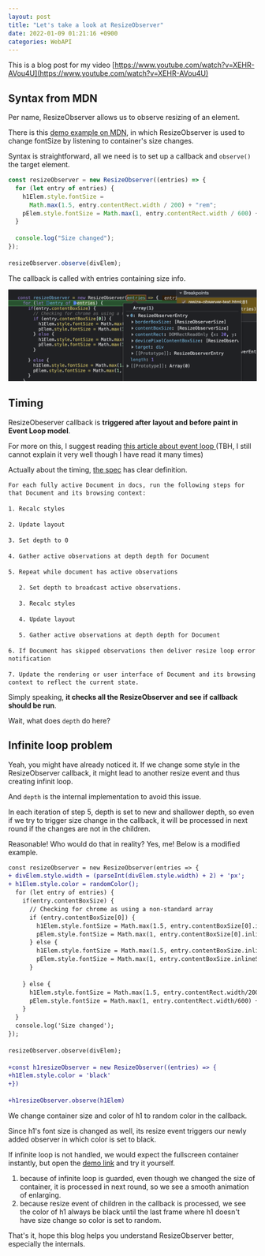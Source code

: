 ```yaml
---
layout: post
title: "Let's take a look at ResizeObserver"
date: 2022-01-09 01:21:16 +0900
categories: WebAPI
---
```


This is a blog post for my video [https://www.youtube.com/watch?v=XEHR-AVou4U](https://www.youtube.com/watch?v=XEHR-AVou4U)

## Syntax from MDN

Per name, ResizeObserver allows us to observe resizing of an element.

There is this [demo example on MDN](https://developer.mozilla.org/en-US/docs/Web/API/ResizeObserver), in which ResizeObserver is used to change fontSize by listening to container's size changes.

Syntax is straightforward, all we need is to set up a callback and `observe()` the target element.

```js
const resizeObserver = new ResizeObserver((entries) => {
  for (let entry of entries) {
    h1Elem.style.fontSize =
      Math.max(1.5, entry.contentRect.width / 200) + "rem";
    pElem.style.fontSize = Math.max(1, entry.contentRect.width / 600) + "rem";
  }

  console.log("Size changed");
});

resizeObserver.observe(divElem);
```

The callback is called with entries containing size info.

![](/static/resize-observer-1.png)

## Timing

ResizeObeserver callback is **triggered after layout and before paint in Event Loop model**.

For more on this, I suggest reading [this article about event loop ](https://xnim.me/blog/javascript-browser-event-loop-layout-paint-composite-call-stack) (TBH, I still cannot explain it very well though I have read it many times)

Actually about the timing, [the spec](https://www.w3.org/TR/resize-observer/#html-event-loop) has clear definition.

```
For each fully active Document in docs, run the following steps for that Document and its browsing context:

1. Recalc styles

2. Update layout

3. Set depth to 0

4. Gather active observations at depth depth for Document

5. Repeat while document has active observations

   2. Set depth to broadcast active observations.

   3. Recalc styles

   4. Update layout

   5. Gather active observations at depth depth for Document

6. If Document has skipped observations then deliver resize loop error notification

7. Update the rendering or user interface of Document and its browsing context to reflect the current state.

```

Simply speaking, **it checks all the ResizeObserver and see if callback should be run**.

Wait, what does `depth` do here?

## Infinite loop problem

Yeah, you might have already noticed it. If we change some style in the ResizeObserver callback, it might lead to another resize event and thus creating infinit loop.

And `depth` is the internal implementation to avoid this issue.

In each iteration of step 5, depth is set to new and shallower depth, so even if we try to trigger size change in the callback, it will be processed in next round if the changes are not in the children.

Reasonable! Who would do that in reality? Yes, me! Below is a modified example.

```diff
const resizeObserver = new ResizeObserver(entries => {
+ divElem.style.width = (parseInt(divElem.style.width) + 2) + 'px';
+ h1Elem.style.color = randomColor();
  for (let entry of entries) {
    if(entry.contentBoxSize) {
      // Checking for chrome as using a non-standard array
      if (entry.contentBoxSize[0]) {
        h1Elem.style.fontSize = Math.max(1.5, entry.contentBoxSize[0].inlineSize/200) + 'rem';
        pElem.style.fontSize = Math.max(1, entry.contentBoxSize[0].inlineSize/600) + 'rem';
      } else {
        h1Elem.style.fontSize = Math.max(1.5, entry.contentBoxSize.inlineSize/200) + 'rem';
        pElem.style.fontSize = Math.max(1, entry.contentBoxSize.inlineSize/600) + 'rem';
      }

    } else {
      h1Elem.style.fontSize = Math.max(1.5, entry.contentRect.width/200) + 'rem';
      pElem.style.fontSize = Math.max(1, entry.contentRect.width/600) + 'rem';
    }
  }
  console.log('Size changed');
});

resizeObserver.observe(divElem);

+const h1resizeObserver = new ResizeObserver((entries) => {
+h1Elem.style.color = 'black'
+})

+h1resizeObserver.observe(h1Elem)
```

We change container size and color of h1 to random color in the callback.

Since h1's font size is changed as well, its resize event triggers our newly added observer in which color is set to black.

If infinite loop is not handled, we would expect the fullscreen container instantly, but open the [demo link](/demos/resizeobserver/index.html) and try it yourself.

1. because of infinite loop is guarded, even though we changed the size of container, it is processed in next round, so we see a smooth animation of enlarging.
2. because resize event of children in the callback is processed, we see the color of h1 always be black until the last frame where h1 doesn't have size change so color is set to random.

That's it, hope this blog helps you understand ResizeObserver better, especially the internals.
